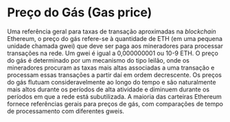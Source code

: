 # Preço do Gás (Gas price)

Uma referência geral para taxas de transação aproximadas na _blockchain_ Ethereum, o preço do gás refere-se à quantidade de ETH (em uma pequena unidade chamada gwei) que deve ser paga aos mineradores para processar transações na rede. Um gwei é igual a 0,000000001 ou 10-9 ETH. O preço do gás é determinado por um mecanismo do tipo leilão, onde os mineradores procuram as taxas mais altas associadas a uma transação e processam essas transações a partir daí em ordem decrescente. Os preços do gás flutuam consideravelmente ao longo do tempo e são naturalmente mais altos durante os períodos de alta atividade e diminuem durante os períodos em que a rede está subutilizada. A maioria das carteiras Ethereum fornece referências gerais para preços de gás, com comparações de tempo de processamento com diferentes gweis.
